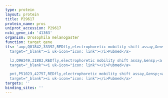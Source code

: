 ```yaml
---
type: protein
layout: protein
title: P29617
protein_name: pros
uniprot_accession: P29617
ncbi_gene_id: '41363'
organism: Drosophila melanogaster
function: target gene
tfs: 'aop,Q01842,33392,REDfly,electrophoretic mobility shift assay,&ensp;<a href="https://www.ncbi.nlm.nih.gov/pubmed/?term=11051550%5Buid%5D"
  target="_blank"><i uk-icon="icon: link"></i>Pubmed</a>

  lz,Q9W349,31883,REDfly,electrophoretic mobility shift assay,&ensp;<a href="https://www.ncbi.nlm.nih.gov/pubmed/?term=11051550%5Buid%5D"
  target="_blank"><i uk-icon="icon: link"></i>Pubmed</a>

  pnt,P51023,42757,REDfly,electrophoretic mobility shift assay,&ensp;<a href="https://www.ncbi.nlm.nih.gov/pubmed/?term=11051550%5Buid%5D"
  target="_blank"><i uk-icon="icon: link"></i>Pubmed</a>'
targets: ''
binding_sites: ''
---
```

